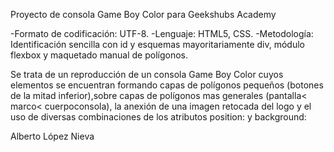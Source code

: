 Proyecto de consola Game Boy Color para Geekshubs Academy

-Formato de codificación: UTF-8.
-Lenguaje: HTML5, CSS.
-Metodología: Identificación sencilla con id y esquemas mayoritariamente div, módulo flexbox y maquetado manual de polígonos.
 
Se trata de un reproducción de un consola Game Boy Color cuyos elementos se encuentran formando capas de polígonos pequeños (botones de la mitad inferior),sobre capas de polígonos mas generales (pantalla< marco< cuerpoconsola), la anexión de una imagen retocada del logo y el uso de diversas combinaciones de los atributos position: y background:

Alberto López Nieva

